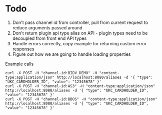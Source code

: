 # Todo

1. Don't pass channel id from controller, pull from current request to reduce arguments passed around
2. Don't return plugin api type alias on API - plugin types need to be decoupled from front end API types
3. Handle errors correctly, copy example for returning custom error responses
4. Figure out how we are going to handle loading properties

Example calls

```
curl -X POST -H "channel-id:BIDV_DEMO" -H "content-type:application/json" http://localhost:8080/aliases -d '{ "type": "UKC_CARDHOLDER_ID", "value": "12345678" }'
curl -X POST -H "channel-id:AS3" -H "content-type:application/json" http://localhost:8080/aliases -d '{ "type": "UKC_CARDHOLDER_ID", "value": "12345678" }'
curl -X POST -H "channel-id:BBOS" -H "content-type:application/json" http://localhost:8080/aliases -d '{ "type": "UKC_CARDHOLDER_ID", "value": "12345678" }'
```